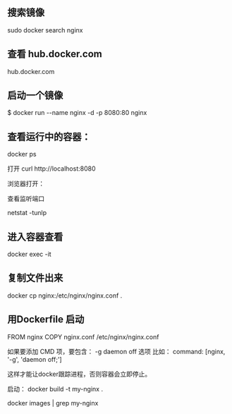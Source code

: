 
## 搜索镜像

sudo docker search nginx


## 查看 hub.docker.com

hub.docker.com



## 启动一个镜像

$ docker run --name nginx -d -p 8080:80 nginx


## 查看运行中的容器：
docker ps 


打开
curl http://localhost:8080

浏览器打开：

查看监听端口

netstat -tunlp

## 进入容器查看

docker exec -it 

## 复制文件出来

docker cp nginx:/etc/nginx/nginx.conf .

## 用Dockerfile 启动
FROM nginx
COPY nginx.conf /etc/nginx/nginx.conf


如果要添加 CMD 项，要包含：
-g daemon off 选项
比如：
command: [nginx, '-g', 'daemon off;']

这样才能让docker跟踪进程，否则容器会立即停止。

启动：
docker build -t my-nginx .


docker images | grep my-nginx 

